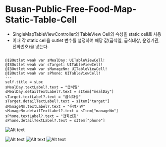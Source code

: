 # Busan-Public-Free-Food-Map-Static-Table-Cell
* SingleMapTableViewController의 TableView Cell의 속성을 static cell로 사용
* 이때 각 static cell을 outlet 변수를 설정하여 해당 값(급식일, 급식대상, 운영기관, 전화번호)을 넣는다.
<pre><code>  
@IBOutlet weak var sMealDay: UITableViewCell!
@IBOutlet weak var sTarget: UITableViewCell!
@IBOutlet weak var sManageNm: UITableViewCell!
@IBOutlet weak var sPhone: UITableViewCell! 
---
self.title = sLoc
sMealDay.textLabel?.text = "급식일"
sMealDay.detailTextLabel?.text = sItem["mealDay"]
sTarget.textLabel?.text = "급식대상"
sTarget.detailTextLabel?.text = sItem["target"]
sManageNm.textLabel?.text = "운영기관"
sManageNm.detailTextLabel?.text = sItem["manageNm"]
sPhone.textLabel?.text = "전화번호"
sPhone.detailTextLabel?.text = sItem["phone"]
</code></pre>

![Alt text](https://jhkim3217.gitbooks.io/busan-open-data-app-dev/content/assets/static-cell-STB.png)

![Alt text](https://jhkim3217.gitbooks.io/busan-open-data-app-dev/content/assets/statci-cell01.jpg)
![Alt text](https://jhkim3217.gitbooks.io/busan-open-data-app-dev/content/assets/statci-cell02.jpg)
![Alt text](https://jhkim3217.gitbooks.io/busan-open-data-app-dev/content/assets/statci-cell03.jpg)
